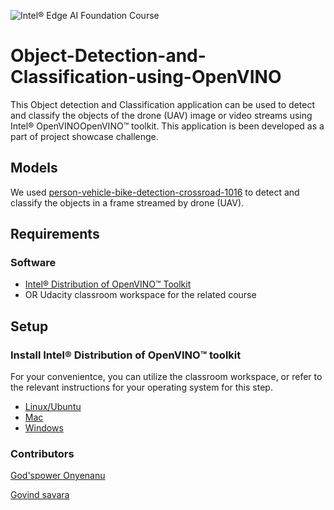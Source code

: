 ![Intel® Edge AI Foundation Course](https://img.shields.io/badge/Udacity-Intel%C2%AE%20Edge%20AI%20Foundation%20Course-blue?logo=Udacity&color=33bbff&style=flat)

# Object-Detection-and-Classification-using-OpenVINO

This Object detection and Classification application can be used to detect and classify the objects of the drone (UAV) image or video streams using Intel® OpenVINOOpenVINO™ toolkit.
This application is been developed as a part of project showcase challenge.

## Models

We used [person-vehicle-bike-detection-crossroad-1016](https://docs.openvinotoolkit.org/latest/_models_intel_person_vehicle_bike_detection_crossroad_1016_description_person_vehicle_bike_detection_crossroad_1016.html) to detect and classify the objects in a frame streamed by drone (UAV).

## Requirements

### Software

*  [Intel® Distribution of OpenVINO™ Toolkit](https://software.intel.com/en-us/openvino-toolkit/choose-download?)
*  OR Udacity classroom workspace for the related course

## Setup

### Install Intel® Distribution of OpenVINO™ toolkit

For your convenientce, you can utilize the classroom workspace, or refer to the relevant instructions for your operating system for this step.

- [Linux/Ubuntu](https://docs.openvinotoolkit.org/latest/_docs_install_guides_installing_openvino_linux.html)
- [Mac](https://docs.openvinotoolkit.org/latest/_docs_install_guides_installing_openvino_macos.html)
- [Windows](https://docs.openvinotoolkit.org/latest/_docs_install_guides_installing_openvino_windows.html)

### Contributors
[God'spower Onyenanu](https://github.com/Gpower01)

[Govind savara](https://github.com/govind-savara) 
